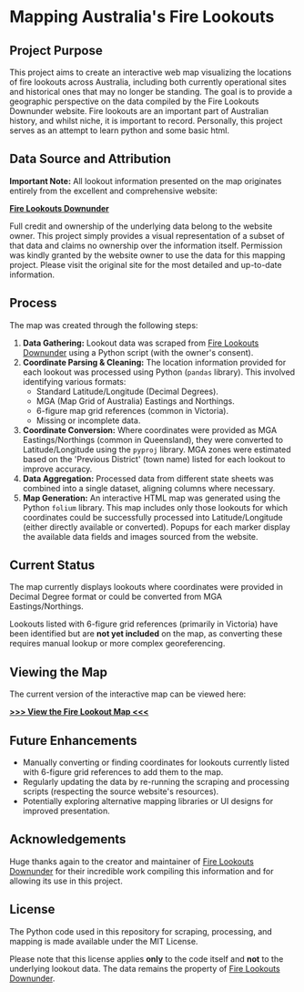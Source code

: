 # Mapping Australia's Fire Lookouts

## Project Purpose

This project aims to create an interactive web map visualizing the locations of fire lookouts across Australia, including both currently operational sites and historical ones that may no longer be standing. The goal is to provide a geographic perspective on the data compiled by the Fire Lookouts Downunder website. Fire lookouts are an important part of Australian history, and whilst niche, it is important to record. 
Personally, this project serves as an attempt to learn python and some basic html. 

## Data Source and Attribution

**Important Note:** All lookout information presented on the map originates entirely from the excellent and comprehensive website:

**[Fire Lookouts Downunder](https://www.firelookoutsdownunder.com/)**

Full credit and ownership of the underlying data belong to the website owner. This project simply provides a visual representation of a subset of that data and claims no ownership over the information itself. Permission was kindly granted by the website owner to use the data for this mapping project. Please visit the original site for the most detailed and up-to-date information.

## Process

The map was created through the following steps:

1.  **Data Gathering:** Lookout data was scraped from [Fire Lookouts Downunder](https://www.firelookoutsdownunder.com/) using a Python script (with the owner's consent).
2.  **Coordinate Parsing & Cleaning:** The location information provided for each lookout was processed using Python (`pandas` library). This involved identifying various formats:
    *   Standard Latitude/Longitude (Decimal Degrees).
    *   MGA (Map Grid of Australia) Eastings and Northings.
    *   6-figure map grid references (common in Victoria).
    *   Missing or incomplete data.
3.  **Coordinate Conversion:** Where coordinates were provided as MGA Eastings/Northings (common in Queensland), they were converted to Latitude/Longitude using the `pyproj` library. MGA zones were estimated based on the 'Previous District' (town name) listed for each lookout to improve accuracy.
4.  **Data Aggregation:** Processed data from different state sheets was combined into a single dataset, aligning columns where necessary.
5.  **Map Generation:** An interactive HTML map was generated using the Python `folium` library. This map includes only those lookouts for which coordinates could be successfully processed into Latitude/Longitude (either directly available or converted). Popups for each marker display the available data fields and images sourced from the website.

## Current Status

The map currently displays lookouts where coordinates were provided in Decimal Degree format or could be converted from MGA Eastings/Northings.

Lookouts listed with 6-figure grid references (primarily in Victoria) have been identified but are **not yet included** on the map, as converting these requires manual lookup or more complex georeferencing.

## Viewing the Map

The current version of the interactive map can be viewed here:

**[>>> View the Fire Lookout Map <<<](https://stertafed.github.io/fire-lookout-map/)**

## Future Enhancements

*   Manually converting or finding coordinates for lookouts currently listed with 6-figure grid references to add them to the map.
*   Regularly updating the data by re-running the scraping and processing scripts (respecting the source website's resources).
*   Potentially exploring alternative mapping libraries or UI designs for improved presentation.

## Acknowledgements

Huge thanks again to the creator and maintainer of [Fire Lookouts Downunder](https://www.firelookoutsdownunder.com/) for their incredible work compiling this information and for allowing its use in this project.

## License

The Python code used in this repository for scraping, processing, and mapping is made available under the MIT License.

Please note that this license applies **only** to the code itself and **not** to the underlying lookout data. The data remains the property of [Fire Lookouts Downunder](https://www.firelookoutsdownunder.com/).
